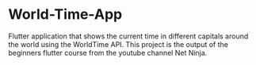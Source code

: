# World-Time-App
Flutter application that shows the current time in different capitals around the world using the WorldTime API. This project is the output of the beginners flutter course from the youtube channel Net Ninja.
